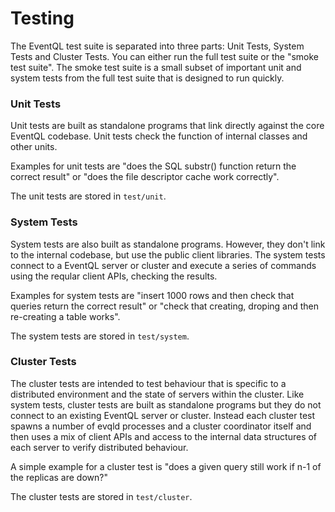 Testing
=======

The EventQL test suite is separated into three parts: Unit Tests, System Tests
and Cluster Tests. You can either run the full test suite or the "smoke test
suite". The smoke test suite is a small subset of important unit and system
tests from the full test suite that is designed to run quickly.


### Unit Tests

Unit tests are built as standalone programs that link directly against the core
EventQL codebase. Unit tests check the function of internal classes and other
units.

Examples for unit tests are "does the SQL substr() function return the
correct result" or "does the file descriptor cache work correctly".

The unit tests are stored in `test/unit`.


### System Tests

System tests are also built as standalone programs. However, they don't link to
the internal codebase, but use the public client libraries. The system tests
connect to a EventQL server or cluster and execute a series of commands using
the reqular client APIs, checking the results.

Examples for system tests are "insert 1000 rows and then check that queries
return the correct result" or "check that creating, droping and then re-creating
a table works".

The system tests are stored in `test/system`.


### Cluster Tests

The cluster tests are intended to test behaviour that is specific to a
distributed environment and the state of servers within the cluster. Like system
tests, cluster tests are built as standalone programs but they do not connect to
an existing EventQL server or cluster. Instead each cluster test spawns a number
of evqld processes and a cluster coordinator itself and then uses a mix of
client APIs and access to the internal data structures of each server to verify
distributed behaviour.

A simple example for a cluster test is "does a given query still work if n-1 of
the replicas are down?"

The cluster tests are stored in `test/cluster`.

